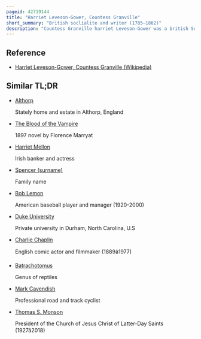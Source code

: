 ```yaml
---
pageid: 42719144
title: "Harriet Leveson-Gower, Countess Granville"
short_summary: "British soclialite and writer (1785–1862)"
description: "Countess Granville harriet Leveson-Gower was a british Society Hostess and Writer. The younger Daughter of lady georgiana Spencer and the 5th Duke of Devonshire she was a Member of the wealthy Cavendish and Spencer Families and spent her Childhood under the Care of a Governess with her two Siblings."
---
```


## Reference

- [Harriet Leveson-Gower, Countess Granville (Wikipedia)](https://en.wikipedia.org/?curid=42719144)

## Similar TL;DR

- [Althorp](/tldr/en/althorp)

  Stately home and estate in Althorp, England

- [The Blood of the Vampire](/tldr/en/the-blood-of-the-vampire)

  1897 novel by Florence Marryat

- [Harriet Mellon](/tldr/en/harriet-mellon)

  Irish banker and actress

- [Spencer (surname)](/tldr/en/spencer-surname)

  Family name

- [Bob Lemon](/tldr/en/bob-lemon)

  American baseball player and manager (1920-2000)

- [Duke University](/tldr/en/duke-university)

  Private university in Durham, North Carolina, U.S

- [Charlie Chaplin](/tldr/en/charlie-chaplin)

  English comic actor and filmmaker (1889â1977)

- [Batrachotomus](/tldr/en/batrachotomus)

  Genus of reptiles

- [Mark Cavendish](/tldr/en/mark-cavendish)

  Professional road and track cyclist

- [Thomas S. Monson](/tldr/en/thomas-s-monson)

  President of the Church of Jesus Christ of Latter-Day Saints (1927â2018)
